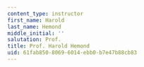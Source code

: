 ```yaml
---
content_type: instructor
first_name: Harold
last_name: Hemond
middle_initial: ''
salutation: Prof.
title: Prof. Harold Hemond
uid: 61fab850-8069-6014-ebb0-b7e47b88cb83
---
```

